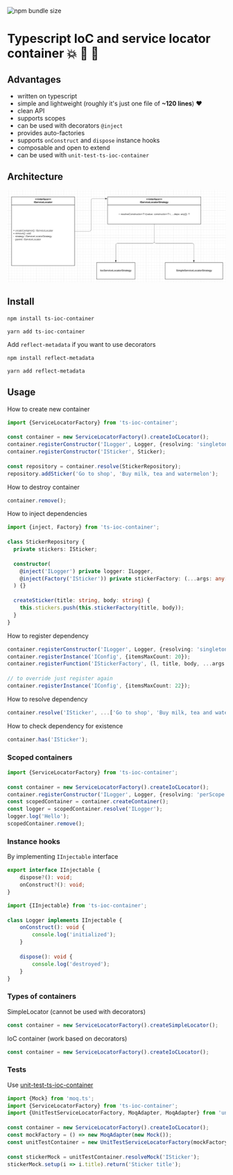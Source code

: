 ![npm bundle size](https://img.shields.io/bundlephobia/minzip/ts-ioc-container)

# Typescript IoC and service locator container :boom: :100: :green_heart:

## Advantages
- written on typescript
- simple and lightweight (roughly it's just one file of **~120 lines**) :heart:
- clean API
- supports scopes
- can be used with decorators `@inject`
- provides auto-factories
- supports `onConstruct` and `dispose` instance hooks
- composable and open to extend
- can be used with `unit-test-ts-ioc-container`

## Architecture
![image info](docs/diagram.png)

## Install
```shell script
npm install ts-ioc-container
```
```shell script
yarn add ts-ioc-container
```
Add `reflect-metadata` if you want to use decorators
```shell script
npm install reflect-metadata
```
```shell script
yarn add reflect-metadata
```

## Usage
How to create new container
```typescript
import {ServiceLocatorFactory} from 'ts-ioc-container';

const container = new ServiceLocatorFactory().createIoCLocator();
container.registerConstructor('ILogger', Logger, {resolving: 'singleton'});
container.registerConstructor('ISticker', Sticker);

const repository = container.resolve(StickerRepository);
repository.addSticker('Go to shop', 'Buy milk, tea and watermelon');
```
How to destroy container
```typescript
container.remove();
```
How to inject dependencies
```typescript
import {inject, Factory} from 'ts-ioc-container';

class StickerRepository {
  private stickers: ISticker;

  constructor(
    @inject('ILogger') private logger: ILogger,
    @inject(Factory('ISticker')) private stickerFactory: (...args: any[]) => ISticker, // auto-factory (no need to register it)
  ) {}

  createSticker(title: string, body: string) {
    this.stickers.push(this.stickerFactory(title, body));
  }
}
```
How to register dependency
```typescript
container.registerConstructor('ILogger', Logger, {resolving: 'singleton'});
container.registerInstance('IConfig', {itemsMaxCount: 20});
container.registerFunction('IStickerFactory', (l, title, body, ...args: any[]) => l.resolve('ISticker', title, body, ...args));

// to override just register again
container.registerInstance('IConfig', {itemsMaxCount: 22});
```
How to resolve dependency
```typescript
container.resolve('ISticker', ...['Go to shop', 'Buy milk, tea and watermelon'])
```
How to check dependency for existence
```typescript
container.has('ISticker');
```

### Scoped containers
```typescript
import {ServiceLocatorFactory} from 'ts-ioc-container';

const container = new ServiceLocatorFactory().createIoCLocator();
container.registerConstructor('ILogger', Logger, {resolving: 'perScope'});
const scopedContainer = container.createContainer();
const logger = scopedContainer.resolve('ILogger');
logger.log('Hello');
scopedContainer.remove();
```

### Instance hooks
By implementing `IInjectable` interface
```typescript
export interface IInjectable {
    dispose?(): void;
    onConstruct?(): void;
}
```
```typescript
import {IInjectable} from 'ts-ioc-container';

class Logger implements IInjectable {
    onConstruct(): void {
        console.log('initialized');
    }

    dispose(): void {
        console.log('destroyed');
    }
}
```

### Types of containers
SimpleLocator (cannot be used with decorators)
```typescript
const container = new ServiceLocatorFactory().createSimpleLocator();
```
IoC container (work based on decorators)
```typescript
const container = new ServiceLocatorFactory().createIoCLocator();
```

### Tests
Use [unit-test-ts-ioc-container](https://github.com/IgorBabkin/service-locator/tree/master/packages/unit-test-ts-ioc-container)
```typescript
import {Mock} from 'moq.ts';
import {ServiceLocatorFactory} from 'ts-ioc-container';
import {UnitTestServiceLocatorFactory, MoqAdapter, MoqAdapter} from 'unit-test-ts-ioc-container';

const container = new ServiceLocatorFactory().createIoCLocator();
const mockFactory = () => new MoqAdapter(new Mock());
const unitTestContainer = new UnitTestServiceLocatorFactory(mockFactory).create(container);

const stickerMock = unitTestContainer.resolveMock('ISticker');
stickerMock.setup(i => i.title).return('Sticker title');
```
